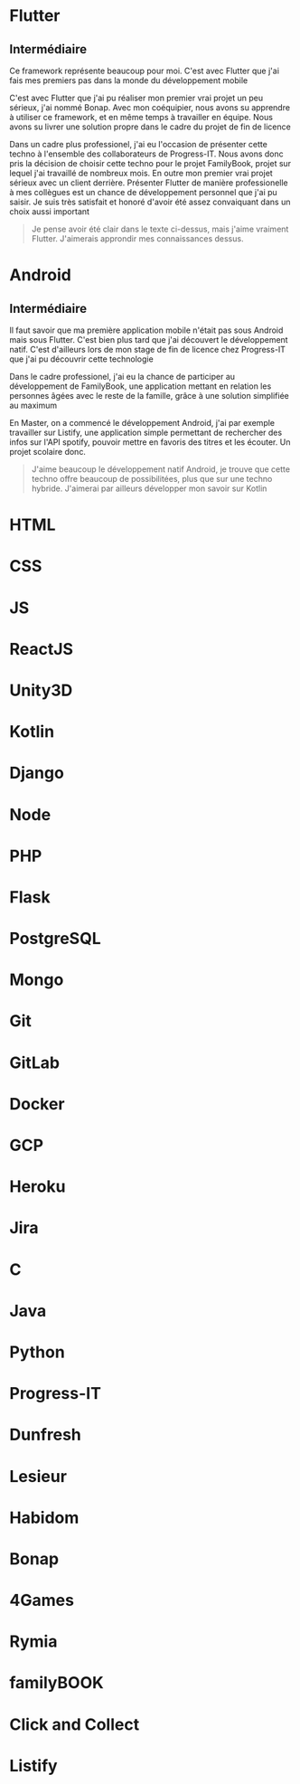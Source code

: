 # Flutter

## Intermédiaire

Ce framework représente beaucoup pour moi. C'est avec Flutter que j'ai fais mes premiers pas dans la monde du développement mobile

C'est avec Flutter que j'ai pu réaliser mon premier vrai projet un peu sérieux, j'ai nommé Bonap.
Avec mon coéquipier, nous avons su apprendre à utiliser ce framework, et en même temps à travailler en équipe. Nous avons su livrer une solution propre dans le cadre du projet de fin de licence

Dans un cadre plus professionel, j'ai eu l'occasion de présenter cette techno à l'ensemble des collaborateurs de Progress-IT. Nous avons donc pris la décision de choisir cette techno pour le projet FamilyBook, projet sur lequel j'ai travaillé de nombreux mois. En outre mon premier vrai projet sérieux avec un client derrière. Présenter Flutter de manière professionelle à mes collègues est un chance de développement personnel que j'ai pu saisir. Je suis très satisfait et honoré d'avoir été assez convaiquant dans un choix aussi important

> Je pense avoir été clair dans le texte ci-dessus, mais j'aime vraiment Flutter. J'aimerais approndir mes connaissances dessus.

# Android

## Intermédiaire

Il faut savoir que ma première application mobile n'était pas sous Android mais sous Flutter. C'est bien plus tard que j'ai découvert le développement natif. C'est d'ailleurs lors de mon stage de fin de licence chez Progress-IT que j'ai pu découvrir cette technologie

Dans le cadre professionel, j'ai eu la chance de participer au développement de FamilyBook, une application mettant en relation les personnes âgées avec le reste de la famille, grâce à une solution simplifiée au maximum

En Master, on a commencé le développement Android, j'ai par exemple travailler sur Listify, une application simple permettant de rechercher des infos sur l'API spotify, pouvoir mettre en favoris des titres et les écouter. Un projet scolaire donc.

> J'aime beaucoup le développement natif Android, je trouve que cette techno offre beaucoup de possibilitées, plus que sur une techno hybride. J'aimerai par ailleurs développer mon savoir sur Kotlin

# HTML

# CSS

# JS

# ReactJS

# Unity3D

# Kotlin

# Django

# Node

# PHP

# Flask

# PostgreSQL

# Mongo

# Git

# GitLab

# Docker

# GCP

# Heroku

# Jira

# C

# Java

# Python

# Progress-IT

# Dunfresh

# Lesieur

# Habidom

# Bonap

# 4Games

# Rymia

# familyBOOK

# Click and Collect

# Listify

